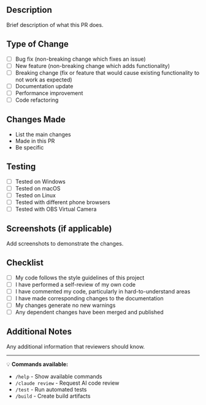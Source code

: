 ## Description
Brief description of what this PR does.

## Type of Change
- [ ] Bug fix (non-breaking change which fixes an issue)
- [ ] New feature (non-breaking change which adds functionality)
- [ ] Breaking change (fix or feature that would cause existing functionality to not work as expected)
- [ ] Documentation update
- [ ] Performance improvement
- [ ] Code refactoring

## Changes Made
- List the main changes
- Made in this PR
- Be specific

## Testing
- [ ] Tested on Windows
- [ ] Tested on macOS
- [ ] Tested on Linux
- [ ] Tested with different phone browsers
- [ ] Tested with OBS Virtual Camera

## Screenshots (if applicable)
Add screenshots to demonstrate the changes.

## Checklist
- [ ] My code follows the style guidelines of this project
- [ ] I have performed a self-review of my own code
- [ ] I have commented my code, particularly in hard-to-understand areas
- [ ] I have made corresponding changes to the documentation
- [ ] My changes generate no new warnings
- [ ] Any dependent changes have been merged and published

## Additional Notes
Any additional information that reviewers should know.

---
💡 **Commands available:**
- `/help` - Show available commands
- `/claude review` - Request AI code review
- `/test` - Run automated tests
- `/build` - Create build artifacts